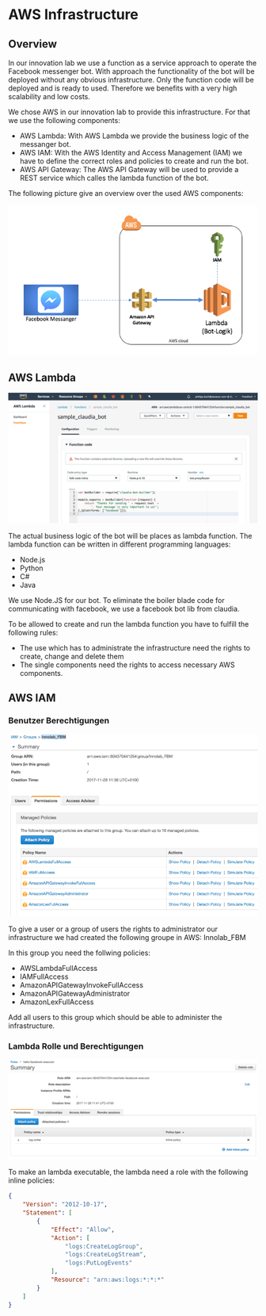 # AWS Infrastructure

## Overview

In our innovation lab we use a function as a service approach to operate the Facebook messenger bot.
With approach the functionality of the bot will be deployed without any obvious infrastructure. Only the function code will be deployed and is ready to used.
Therefore we benefits with a very high scalability and low costs.

We chose AWS in our innovation lab to provide this infrastructure. For that we use the following components:

* AWS Lambda: With AWS Lambda we provide the business logic of the messanger bot.
* AWS IAM: With the AWS Identity and Access Management (IAM) we have to define the correct roles and policies to create and run the bot.
* AWS API Gateway: The AWS API Gateway will be used to provide a REST service which calles the lambda function of the bot.

The following picture give an overview over the used AWS components:

![aws_components_overview](aws_components_overview.png "AWS components overview")


## AWS Lambda
![aws_lambda_function](aws_lambda_function.png "AWs Lambda function")

The actual business logic of the bot will be places as lambda function. The lambda function can be written in different programming languages:

* Node.js
* Python
* C#
* Java

We use Node.JS for our bot. To eliminate the boiler blade code for communicating with facebook, we use a facebook bot lib from claudia.

To be allowed to create and run the lambda function you have to fulfill the following rules:

* The use which has to administrate the infrastructure need the rights to create, change and delete them
* The single components need the rights to access necessary AWS components.

## AWS IAM

### Benutzer Berechtigungen

![aws_iam_user_policies_group](aws_iam_user_policies_group.png)

To give a user or a group of users the rights to administrator our infrastructure we had created the following groupe in AWS: Innolab_FBM

In this group you need the follwing policies:

* AWSLambdaFullAccess
* IAMFullAccess
* AmazonAPIGatewayInvokeFullAccess
* AmazonAPIGatewayAdministrator
* AmazonLexFullAccess

Add all users to this group which should be able to administer the infrastructure.

### Lambda Rolle und Berechtigungen

![aws_lambda_role](aws_lambda_role.png)

To make an lambda executable, the lambda need a role with the following inline policies:
```json
{
    "Version": "2012-10-17",
    "Statement": [
        {
            "Effect": "Allow",
            "Action": [
                "logs:CreateLogGroup",
                "logs:CreateLogStream",
                "logs:PutLogEvents"
            ],
            "Resource": "arn:aws:logs:*:*:*"
        }
    ]
}
```

